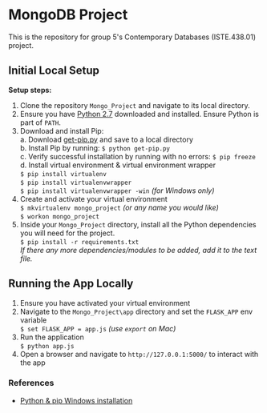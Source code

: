 # MongoDB Project
This is the repository for group 5's Contemporary Databases (ISTE.438.01) project. 

## Initial Local Setup
**Setup steps:**
1. Clone the repository `Mongo_Project` and navigate to its local directory.
2. Ensure you have [Python 2.7](https://www.python.org/downloads/) downloaded and installed. Ensure Python is part of `PATH`.
3. Download and install Pip: <br/>
   a. Download [get-pip.py](https://bootstrap.pypa.io/get-pip.py) and save to a local directory <br/>
   b. Install Pip by running: `$ python get-pip.py` <br/>
   c. Verify successful installation by running with no errors: `$ pip freeze`
   d. Install virtual environment & virtual environment wrapper <br/>
   `$ pip install virtualenv`<br/>
   `$ pip install virtualenvwrapper`<br/>
   `$ pip install virtualenvwrapper -win` _(for Windows only)_ </br>
4. Create and activate your virtual environment <br/>
    `$ mkvirtualenv mongo_project` _(or any name you would like)_ <br/>
    `$ workon mongo_project` <br/>
5. Inside your `Mongo_Project` directory, install all the Python dependencies you will need for the project. <br/>
	`$ pip install -r requirements.txt` <br/>
    _If there any more dependencies/modules to be added, add it to the text file._

## Running the App Locally
 1. Ensure you have activated your virtual environment
 2. Navigate to the `Mongo_Project\app` directory and set the `FLASK_APP` env variable <br/>
    `$ set FLASK_APP = app.js` _(use `export` on Mac)_
 3. Run the application <br/>
    `$ python app.js` <br/>
 4. Open a browser and navigate to `http://127.0.0.1:5000/` to interact with the app

### References
- [Python & pip Windows installation](https://github.com/BurntSushi/nfldb/wiki/Python-&-pip-Windows-installation)